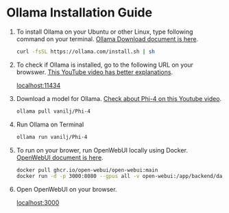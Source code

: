 # Ollama Installation Guide

1. To install Ollama on your Ubuntu or other Linux, type following command on your terminal. [Ollama Download document is here](https://ollama.com/download).

    ```bash
    curl -fsSL https://ollama.com/install.sh | sh
    ```

1. To check if Ollama is installed, go to the following URL on your browswer. [This YouTube video has better explanations](https://youtu.be/91npmOxCL-c).

    [localhost:11434](localhost:11434)

1. Download a model for Ollama. [Check about Phi-4 on this Youtube video](https://youtu.be/aYvt9czdgbU).

    ```bash
    ollama pull vanilj/Phi-4
    ```

1. Run Ollama on Terminal

    ```bash
    ollama run vanilj/Phi-4
    ```

1. To run on your brower, run OpenWebUI locally using Docker. [OpenWebUI document is here](https://docs.openwebui.com/getting-started/quick-start).

    ```bash
    docker pull ghcr.io/open-webui/open-webui:main
    docker run -d -p 3000:8080 --gpus all -v open-webui:/app/backend/data --name open-webui ghcr.io/open-webui/open-webui:cuda
    ```

1. Open OpenWebUI on your browser.

    [localhost:3000](localhost:3000)